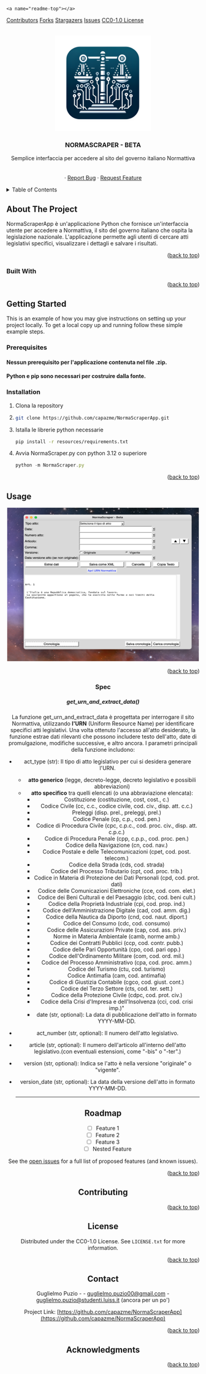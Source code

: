 <!-- Improved compatibility of back to top link: See: https://github.com/othneildrew/Best-README-Template/pull/73 -->

`<a name="readme-top"></a>`

<!--
*** Thanks for checking out the Best-README-Template. If you have a suggestion
*** that would make this better, please fork the repo and create a pull request
*** or simply open an issue with the tag "enhancement".
*** Don't forget to give the project a star!
*** Thanks again! Now go create something AMAZING! :D
-->

<!-- PROJECT SHIELDS -->

<!--
*** I'm using markdown "reference style" links for readability.
*** Reference links are enclosed in brackets [ ] instead of parentheses ( ).
*** See the bottom of this document for the declaration of the reference variables
*** for contributors-url, forks-url, etc. This is an optional, concise syntax you may use.
*** https://www.markdownguide.org/basic-syntax/#reference-style-links
-->

[Contributors][contributors-url]
[Forks][forks-url]
[Stargazers][stars-url]
[Issues][issues-url]
[CC0-1.0 License][license-url]

<!-- PROJECT LOGO -->

<br />
<div align="center">
  <a href="https://github.com/capazme/NormaScraperApp">
    <img src="resources/logo.png" alt="Logo" width="250" height="250">
  </a>

<h3 align="center">NORMASCRAPER - BETA</h3>

<p align="center">
    Semplice interfaccia per accedere al sito del governo italiano Normattiva
    <br />
    <br />
    <br />
    ·
    <a href="https://github.com/capazme/NormaScraperApp/issues/new?labels=bug&template=bug-report---.md">Report Bug</a>
    ·
    <a href="https://github.com/capazme/NormaScraperApp/issues/new?labels=enhancement&template=feature-request---.md">Request Feature</a>
  </p>
</div>

<!-- TABLE OF CONTENTS -->

<details>
  <summary>Table of Contents</summary>
  <ol>
    <li>
      <a href="#about-the-project">About The Project</a>
      <ul>
        <li><a href="#built-with">Built With</a></li>
      </ul>
    </li>
    <li>
      <a href="#getting-started">Getting Started</a>
      <ul>
        <li><a href="#prerequisites">Prerequisites</a></li>
        <li><a href="#installation">Installation</a></li>
      </ul>
    </li>
    <li><a href="#usage">Usage</a></li>
        <ul>
        <li><a href="#spec">Prerequisites</a></li>
      </ul>
    <li><a href="#roadmap">Roadmap</a></li>
    <li><a href="#contributing">Contributing</a></li>
    <li><a href="#license">License</a></li>
    <li><a href="#contact">Contact</a></li>
    <li><a href="#acknowledgments">Acknowledgments</a></li>
  </ol>
</details>

<!-- ABOUT THE PROJECT -->

## About The Project

NormaScraperApp è un'applicazione Python che fornisce un'interfaccia utente per accedere a Normattiva, il sito del governo italiano che ospita la legislazione nazionale. L'applicazione permette agli utenti di cercare atti legislativi specifici, visualizzare i dettagli e salvare i risultati.

<p align="right">(<a href="#readme-top">back to top</a>)</p>

### Built With

<p align="right">(<a href="#readme-top">back to top</a>)</p>

<!-- GETTING STARTED -->

## Getting Started

This is an example of how you may give instructions on setting up your project locally.
To get a local copy up and running follow these simple example steps.

### Prerequisites

#### Nessun prerequisito per l'applicazione contenuta nel file .zip.

#### Python e pip sono necessari per costruire dalla fonte.

### Installation

1. Clona la repository
2. ```sh
   git clone https://github.com/capazme/NormaScraperApp.git
   ```
3. Istalla le librerie python necessarie
   ```sh
   pip install -r resources/requirements.txt
   ```
4. Avvia NormaScraper.py con python 3.12 o superiore
   ```js
   python -m NormaScraper.py
   ```

<p align="right">(<a href="#readme-top">back to top</a>)</p>

<!-- USAGE EXAMPLES -->

## Usage

<div align="center">
  <a href="https://github.com/capazme/NormaScraperApp">
    <img src="resources/screen.png" width="500" height="400">
  </a>
<p align="right">(<a href="#readme-top">back to top</a>)</p>

### Spec

##### get_urn_and_extract_data()

La funzione get_urn_and_extract_data è progettata per interrogare il sito Normattiva, utilizzando **l'URN** (Uniform Resource Name) per identificare specifici atti legislativi. Una volta ottenuto l'accesso all'atto desiderato, la funzione estrae dati rilevanti che possono includere testo dell'atto, date di promulgazione, modifiche successive, e altro ancora. I parametri principali della funzione includono:

* act_type (str): Il tipo di atto legislativo per cui si desidera generare l'URN.

  * **atto generico** (legge, decreto-legge, decreto legislativo e possibili abbreviazioni)
  * **atto specifico** tra quelli elencati (o una abbraviazione elencata):
    * Costituzione (costituzione, cost, cost., c.)
    * Codice Civile (cc, c.c., codice civile, cod. civ., disp. att. c.c.)
    * Preleggi (disp. prel., preleggi, prel.)
    * Codice Penale (cp, c.p., cod. pen.)
    * Codice di Procedura Civile (cpc, c.p.c., cod. proc. civ., disp. att. c.p.c.)
    * Codice di Procedura Penale (cpp, c.p.p., cod. proc. pen.)
    * Codice della Navigazione (cn, cod. nav.)
    * Codice Postale e delle Telecomunicazioni (cpet, cod. post. telecom.)
    * Codice della Strada (cds, cod. strada)
    * Codice del Processo Tributario (cpt, cod. proc. trib.)
    * Codice in Materia di Protezione dei Dati Personali (cpd, cod. prot. dati)
    * Codice delle Comunicazioni Elettroniche (cce, cod. com. elet.)
    * Codice dei Beni Culturali e del Paesaggio (cbc, cod. beni cult.)
    * Codice della Proprietà Industriale (cpi, cod. prop. ind.)
    * Codice dell'Amministrazione Digitale (cad, cod. amm. dig.)
    * Codice della Nautica da Diporto (cnd, cod. naut. diport.)
    * Codice del Consumo (cdc, cod. consumo)
    * Codice delle Assicurazioni Private (cap, cod. ass. priv.)
    * Norme in Materia Ambientale (camb, norme amb.)
    * Codice dei Contratti Pubblici (ccp, cod. contr. pubb.)
    * Codice delle Pari Opportunità (cpo, cod. pari opp.)
    * Codice dell'Ordinamento Militare (com, cod. ord. mil.)
    * Codice del Processo Amministrativo (cpa, cod. proc. amm.)
    * Codice del Turismo (ctu, cod. turismo)
    * Codice Antimafia (cam, cod. antimafia)
    * Codice di Giustizia Contabile (cgco, cod. giust. cont.)
    * Codice del Terzo Settore (cts, cod. ter. sett.)
    * Codice della Protezione Civile (cdpc, cod. prot. civ.)
    * Codice della Crisi d'Impresa e dell'Insolvenza (cci, cod. crisi imp.)"
    * date (str, optional): La data di pubblicazione dell'atto in formato YYYY-MM-DD.
* act_number (str, optional): Il numero dell'atto legislativo.
* article (str, optional): Il numero dell'articolo all'interno dell'atto legislativo.(con eventuali estensioni, come "-bis" o "-ter".)
* version (str, optional): Indica se l'atto è nella versione "originale" o "vigente".
* version_date (str, optional): La data della versione dell'atto in formato YYYY-MM-DD.

  ---

<!-- ROADMAP -->

## Roadmap

- [ ] Feature 1
- [ ] Feature 2
- [ ] Feature 3
  - [ ] Nested Feature

See the [open issues](https://github.com/capazme/NormaScraperApp/issues) for a full list of proposed features (and known issues).

<p align="right">(<a href="#readme-top">back to top</a>)</p>

<!-- CONTRIBUTING -->

## Contributing

<p align="right">(<a href="#readme-top">back to top</a>)</p>

<!-- LICENSE -->

## License

Distributed under the CC0-1.0 License. See `LICENSE.txt` for more information.

<p align="right">(<a href="#readme-top">back to top</a>)</p>

<!-- CONTACT -->

## Contact

Guglielmo Puzio - - guglielmo.puzio00@gmail.com - guglielmo.puzio@studenti.luiss.it (ancora per un po')

Project Link: [https://github.com/capazme/NormaScraperApp](https://github.com/capazme/NormaScraperApp)

<p align="right">(<a href="#readme-top">back to top</a>)</p>

<!-- ACKNOWLEDGMENTS -->

## Acknowledgments

<p align="right">(<a href="#readme-top">back to top</a>)</p>

<!-- MARKDOWN LINKS & IMAGES -->

<!-- https://www.markdownguide.org/basic-syntax/#reference-style-links -->

```

```

[contributors-url]: https://github.com/capazme/NormaScraperApp/graphs/contributors
[forks-shield]: https://img.shields.io/github/forks/capazme/NormaScraperApp.svg?style=for-the-badge
[forks-url]: https://github.com/capazme/NormaScraperApp/network/members
[stars-shield]: https://img.shields.io/github/stars/capazme/NormaScraperApp.svg?style=for-the-badge
[stars-url]: https://github.com/capazme/NormaScraperApp/stargazers
[issues-shield]: https://img.shields.io/github/issues/capazme/NormaScraperApp.svg?style=for-the-badge
[issues-url]: https://github.com/capazme/NormaScraperApp/issues
[license-shield]: https://img.shields.io/github/license/capazme/NormaScraperApp.svg?style=for-the-badge
[license-url]: https://github.com/capazme/NormaScraperApp/blob/master/LICENSE.txt
[linkedin-shield]: https://img.shields.io/badge/-LinkedIn-black.svg?style=for-the-badge&logo=linkedin&colorB=555
[product-screenshot]: resources/screen.png
[contributors-shield]: https://img.shields.io/github/contributors/capazme/NormaScraperApp.svg?style=for-the-badge
